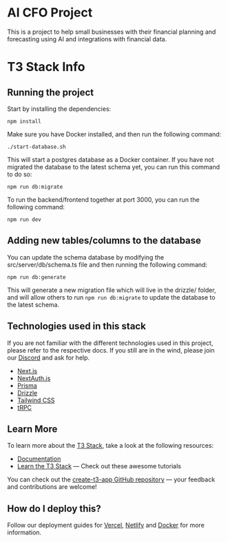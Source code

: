 # AI CFO Project

This is a project to help small businesses with their financial planning and forecasting using AI and integrations with financial data.

# T3 Stack Info

## Running the project

Start by installing the dependencies:

`npm install`

Make sure you have Docker installed, and then run the following command:

`./start-database.sh`

This will start a postgres database as a Docker container. If you have not migrated the database to the latest schema yet, you can run this command to do so:

`npm run db:migrate`

To run the backend/frontend together at port 3000, you can run the following command:

`npm run dev`

## Adding new tables/columns to the database

You can update the schema database by modifying the src/server/db/schema.ts file and then running the following command:

`npm run db:generate`

This will generate a new migration file which will live in the drizzle/ folder, and will allow others to run `npm run db:migrate` to update the database to the latest schema.

## Technologies used in this stack

If you are not familiar with the different technologies used in this project, please refer to the respective docs. If you still are in the wind, please join our [Discord](https://t3.gg/discord) and ask for help.

- [Next.js](https://nextjs.org)
- [NextAuth.js](https://next-auth.js.org)
- [Prisma](https://prisma.io)
- [Drizzle](https://orm.drizzle.team)
- [Tailwind CSS](https://tailwindcss.com)
- [tRPC](https://trpc.io)

## Learn More

To learn more about the [T3 Stack](https://create.t3.gg/), take a look at the following resources:

- [Documentation](https://create.t3.gg/)
- [Learn the T3 Stack](https://create.t3.gg/en/faq#what-learning-resources-are-currently-available) — Check out these awesome tutorials

You can check out the [create-t3-app GitHub repository](https://github.com/t3-oss/create-t3-app) — your feedback and contributions are welcome!

## How do I deploy this?

Follow our deployment guides for [Vercel](https://create.t3.gg/en/deployment/vercel), [Netlify](https://create.t3.gg/en/deployment/netlify) and [Docker](https://create.t3.gg/en/deployment/docker) for more information.
